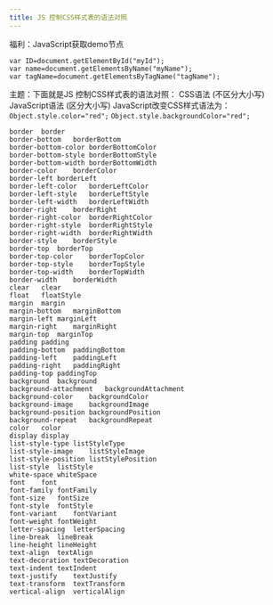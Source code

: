 ```yaml
---
title: JS 控制CSS样式表的语法对照
---
```

福利：JavaScript获取demo节点

    var ID=document.getElementById("myId");
    var name=document.getElementsByName("myName");
    var tagName=document.getElementsByTagName("tagName");

主题：下面就是JS 控制CSS样式表的语法对照： 
CSS语法 (不区分大小写)  JavaScript语法 (区分大小写) 
JavaScript改变CSS样式语法为：
`Object.style.color="red";`
`Object.style.backgroundColor="red";`
<!--more -->

    border  border 
    border-bottom   borderBottom 
    border-bottom-color borderBottomColor 
    border-bottom-style borderBottomStyle 
    border-bottom-width borderBottomWidth 
    border-color    borderColor 
    border-left borderLeft 
    border-left-color   borderLeftColor 
    border-left-style   borderLeftStyle 
    border-left-width   borderLeftWidth 
    border-right    borderRight 
    border-right-color  borderRightColor 
    border-right-style  borderRightStyle 
    border-right-width  borderRightWidth 
    border-style    borderStyle 
    border-top  borderTop 
    border-top-color    borderTopColor 
    border-top-style    borderTopStyle 
    border-top-width    borderTopWidth 
    border-width    borderWidth 
    clear   clear 
    float   floatStyle 
    margin  margin 
    margin-bottom   marginBottom 
    margin-left marginLeft 
    margin-right    marginRight 
    margin-top  marginTop 
    padding padding 
    padding-bottom  paddingBottom 
    padding-left    paddingLeft 
    padding-right   paddingRight 
    padding-top paddingTop
    background  background 
    background-attachment   backgroundAttachment 
    background-color    backgroundColor 
    background-image    backgroundImage 
    background-position backgroundPosition 
    background-repeat   backgroundRepeat 
    color   color 
    display display 
    list-style-type listStyleType 
    list-style-image    listStyleImage 
    list-style-position listStylePosition 
    list-style  listStyle 
    white-space whiteSpace 
    font    font 
    font-family fontFamily 
    font-size   fontSize 
    font-style  fontStyle 
    font-variant    fontVariant 
    font-weight fontWeight 
    letter-spacing  letterSpacing 
    line-break  lineBreak 
    line-height lineHeight 
    text-align  textAlign 
    text-decoration textDecoration 
    text-indent textIndent 
    text-justify    textJustify 
    text-transform  textTransform 
    vertical-align  verticalAlign